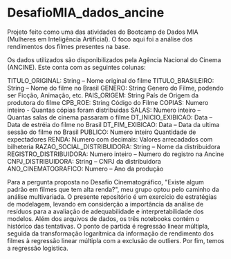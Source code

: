 # DesafioMIA_dados_ancine
Projeto feito como uma das atividades do Bootcamp de Dados MIA (Mulheres em Inteligência Artificial). O foco aqui foi a análise dos rendimentos dos filmes presentes na base.

Os dados utilizados são disponibilizados pela Agência Nacional do Cinema (ANCINE). Este conta com as seguintes colunas:

TITULO_ORIGINAL: String – Nome original do filme 
TITULO_BRASILEIRO: String – Nome do filme no Brasil 
GENERO: String Genero do Filme, podendo ser Ficção, Animação, etc. 
PAIS_ORIGEM: String País de Origem da produtora do filme 
CPB_ROE: String Código do Filme 
COPIAS: Numero inteiro -  Quantas cópias foram distribuidas 
SALAS: Numero inteiro – Quantas salas de cinema passaram o filme 
DT_INICIO_EXIBICAO: Data – Data de estréia do filme no Brasil 
DT_FIM_EXIBICAO: Data – Data da ultima sessão do filme no Brasil 
PUBLICO: Numero inteiro Quantidade de expectadores 
RENDA: Numero com decimais: Valores arrecadados com bilheteria 
RAZAO_SOCIAL_DISTRIBUIDORA: String – Nome da distribuidora 
REGISTRO_DISTRIBUIDORA: Numero inteiro – Numero do registro na Ancine 
CNPJ_DISTRIBUIDORA: String – CNPJ da distribuidora 
ANO_CINEMATOGRAFICO: Numero – Ano da produção


Para a pergunta proposta no Desafio Cinematográfico, "Existe algum padrão em filmes que tem alta renda?", meu grupo optou pelo caminho da análise multivariada. O presente repositório é um exercício de estratégias de modelagem, levando em considerção a importância da análise de resíduos para a avaliação de adequabilidade e interpretabilidade dos modelos.
Além dos arquivos de dados, os três notebooks contém o histórico das tentativas. O ponto de partida é regressão linear múltipla, seguida da transformação logarítmica da informação de rendimento dos filmes à regressão linear múltipla com a exclusão de outliers. Por fim, temos a regressão logistica. 
